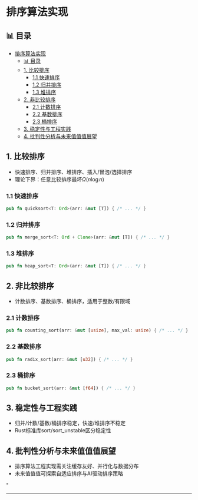 ﻿# 排序算法实现

## 📊 目录

- [排序算法实现](#排序算法实现)
  - [📊 目录](#-目录)
  - [1. 比较排序](#1-比较排序)
    - [1.1 快速排序](#11-快速排序)
    - [1.2 归并排序](#12-归并排序)
    - [1.3 堆排序](#13-堆排序)
  - [2. 非比较排序](#2-非比较排序)
    - [2.1 计数排序](#21-计数排序)
    - [2.2 基数排序](#22-基数排序)
    - [2.3 桶排序](#23-桶排序)
  - [3. 稳定性与工程实践](#3-稳定性与工程实践)
  - [4. 批判性分析与未来值值值展望](#4-批判性分析与未来值值值展望)

## 1. 比较排序

- 快速排序、归并排序、堆排序、插入/冒泡/选择排序
- 理论下界：任意比较排序最坏$\Omega(n \log n)$

### 1.1 快速排序

```rust
pub fn quicksort<T: Ord>(arr: &mut [T]) { /* ... */ }
```

### 1.2 归并排序

```rust
pub fn merge_sort<T: Ord + Clone>(arr: &mut [T]) { /* ... */ }
```

### 1.3 堆排序

```rust
pub fn heap_sort<T: Ord>(arr: &mut [T]) { /* ... */ }
```

## 2. 非比较排序

- 计数排序、基数排序、桶排序，适用于整数/有限域

### 2.1 计数排序

```rust
pub fn counting_sort(arr: &mut [usize], max_val: usize) { /* ... */ }
```

### 2.2 基数排序

```rust
pub fn radix_sort(arr: &mut [u32]) { /* ... */ }
```

### 2.3 桶排序

```rust
pub fn bucket_sort(arr: &mut [f64]) { /* ... */ }
```

## 3. 稳定性与工程实践

- 归并/计数/基数/桶排序稳定，快速/堆排序不稳定
- Rust标准库sort/sort_unstable区分稳定性

## 4. 批判性分析与未来值值值展望

- 排序算法工程实现需关注缓存友好、并行化与数据分布
- 未来值值值可探索自适应排序与AI驱动排序策略

"

---
